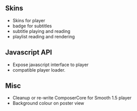 Skins
-----
* Skins for player
* badge for subtitles
* subtitle playing and reading
* playlist reading and rendering

Javascript API
--------------
* Expose javascript interface to player
* compatible player loader.

Misc
----
* Cleanup or re-write ComposerCore for Smooth 1.5 player
* Background colour on poster view